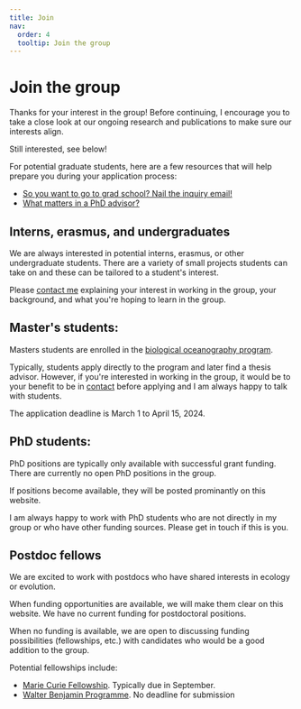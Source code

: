 ```yaml
---
title: Join
nav:
  order: 4
  tooltip: Join the group
---
```


# Join the group

Thanks for your interest in the group! Before continuing, I encourage you to take a close look at our ongoing research and publications to make sure our interests align. 

Still interested, see below!

For potential graduate students, here are a few resources that will help prepare you during your application process:

- [So you want to go to grad school? Nail the inquiry email!](https://contemplativemammoth.com/2013/04/08/so-you-want-to-go-to-grad-school-nail-the-inquiry-email/)
- [What matters in a PhD advisor?](https://www.science.org/content/article/what-matters-phd-adviser-here-s-what-research-says)

## Interns, erasmus, and undergraduates

We are always interested in potential interns, erasmus, or other undergraduate students. There are a variety of small projects students can take on and these can be tailored to a student's interest. 

Please [contact me](https://brennan-research.github.io/contact/) explaining your interest in working in the group, your background, and what you're hoping to learn in the group.

## Master's students:

Masters students are enrolled in the [biological oceanography program](https://www.geomar.de/en/studying/msc-biological-oceanography). 

Typically, students apply directly to the program and later find a thesis advisor. However, if you're interested in working in the group, it would be to your benefit to be in [contact](https://brennan-research.github.io/contact/) before applying and I am always happy to talk with students. 

The application deadline is March 1 to April 15, 2024. 

## PhD students:

PhD positions are typically only available with successful grant funding. There are currently no open PhD positions in the group. 

If positions become available, they will be posted prominantly on this website.

I am always happy to work with PhD students who are not directly in my group or who have other funding sources. Please get in touch if this is you.


## Postdoc fellows

We are excited to work with postdocs who have shared interests in ecology or evolution. 

When funding opportunities are available, we will make them clear on this website. We have no current funding for postdoctoral positions. 

When no funding is available, we are open to discussing funding possibilities (fellowships, etc.) with candidates who would be a good addition to the group.

Potential fellowships include:

- [Marie Curie Fellowship](https://marie-sklodowska-curie-actions.ec.europa.eu/actions/postdoctoral-fellowships). Typically due in September. 
- [Walter Benjamin Programme](https://www.dfg.de/en/research_funding/programmes/individual/walter_benjamin/index.html). No deadline for submission

